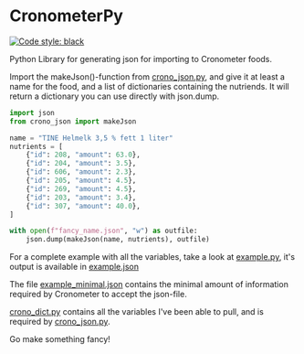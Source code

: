 # CronometerPy
[![Code style: black](https://img.shields.io/badge/code%20style-black-000000.svg)](https://github.com/psf/black)

Python Library for generating json for importing to Cronometer foods.

Import the makeJson()-function from [crono_json.py](https://github.com/Lanjelin/CronometerPy/blob/main/crono_json.py), and give it at least a name for the food, and a list of dictionaries containing the nutriends. It will return a dictionary you can use directly with json.dump.

```py
import json
from crono_json import makeJson

name = "TINE Helmelk 3,5 % fett 1 liter"
nutrients = [
    {"id": 208, "amount": 63.0},
    {"id": 204, "amount": 3.5},
    {"id": 606, "amount": 2.3},
    {"id": 205, "amount": 4.5},
    {"id": 269, "amount": 4.5},
    {"id": 203, "amount": 3.4},
    {"id": 307, "amount": 40.0},
]

with open(f"fancy_name.json", "w") as outfile:
    json.dump(makeJson(name, nutrients), outfile)
```

For a complete example with all the variables, take a look at [example.py](https://github.com/Lanjelin/CronometerPy/blob/main/example.py), it's output is available in [example.json](https://github.com/Lanjelin/CronometerPy/blob/main/example.json)

The file [example_minimal.json](https://github.com/Lanjelin/CronometerPy/blob/main/example_minimal.json) contains the minimal amount of information required by Cronometer to accept the json-file.

[crono_dict.py](https://github.com/Lanjelin/CronometerPy/blob/main/crono_dict.py) contains all the variables I've been able to pull, and is required by [crono_json.py](https://github.com/Lanjelin/CronometerPy/blob/main/crono_json.py).

Go make something fancy!
